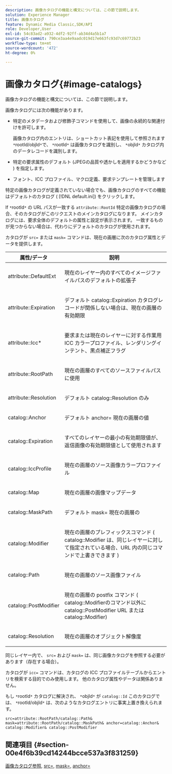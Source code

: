 ```yaml
---
description: 画像カタログの機能と構文については、この節で説明します。
solution: Experience Manager
title: 画像カタログ
feature: Dynamic Media Classic,SDK/API
role: Developer,User
exl-id: 54c83ad2-a932-4df2-92ff-ab34d4a5b1a7
source-git-commit: 790ce3aa4e9aadc019d17e663fc93d7c69772b23
workflow-type: tm+mt
source-wordcount: '472'
ht-degree: 0%

---
```


# 画像カタログ{#image-catalogs}

画像カタログの機能と構文については、この節で説明します。

画像カタログには次の機能があります。

* 特定のメタデータおよび修飾子コマンドを使用して、画像の永続的な関連付けを許可します。

   画像カタログ内のエントリは、ショートカット表記を使用して参照されます `*`rootId/objId`*`で、 `*`rootId`*` は画像カタログを識別し、 `*`objId`*` カタログ内のデータレコードを識別します。
* 特定の要求属性のデフォルト (JPEGの品質や透かしを適用するかどうかなど ) を指定します。
* フォント、ICC プロファイル、マクロ定義、要求テンプレートを管理します

特定の画像カタログが定義されていない場合でも、画像カタログのすべての機能はデフォルトのカタログ ( [!DNL default.ini]) をクリックします。

If `*`rootId`*` の URL パスが一致する `attribute::RootId` 特定の画像カタログの場合、そのカタログがこのリクエストのメインカタログになります。 メインカタログには、要求全体のデフォルトの属性と設定が表示されます。 一致するものが見つからない場合は、代わりにデフォルトのカタログが使用されます。

カタログが `src=` または `mask=` コマンドは、現在の画層に次のカタログ属性とデータを提供します。

<table id="table_D3FA66EA5D054745900DE5A120885AA8"> 
 <thead> 
  <tr> 
   <th class="entry"> <b> 属性/データ</b> </th> 
   <th class="entry"> <b> 説明</b> </th> 
  </tr> 
 </thead>
 <tbody> 
  <tr> 
   <td> <p> <span class="codeph"> attribute::DefaultExt</span> </p> </td> 
   <td> <p> 現在のレイヤー内のすべてのイメージファイルパスのデフォルトの拡張子 </p> </td> 
  </tr> 
  <tr> 
   <td> <p> <span class="codeph"> attribute::Expiration</span> </p> </td> 
   <td> <p> デフォルト <span class="codeph"> catalog::Expiration</span> カタログレコードが関係しない場合は、現在の画層の有効期限 </p> </td> 
  </tr> 
  <tr> 
   <td> <p> <span class="codeph"> attribute::Icc*</span> </p> </td> 
   <td> <p> 要求または現在のレイヤーに対する作業用 ICC カラープロファイル、レンダリングインテント、黒点補正フラグ </p> </td> 
  </tr> 
  <tr> 
   <td> <p> <span class="codeph"> attribute::RootPath</span> </p> </td> 
   <td> <p> 現在の画層のすべてのソースファイルパスに使用 </p> </td> 
  </tr> 
  <tr> 
   <td> <p> <span class="codeph"> attribute::Resolution</span> </p> </td> 
   <td> <p> デフォルト <span class="codeph"> catalog::Resolution</span> のみ </p> </td> 
  </tr> 
  <tr> 
   <td> <p> <span class="codeph"> catalog::Anchor</span> </p> </td> 
   <td> <p> デフォルト <span class="codeph"> anchor=</span> 現在の画層の値 </p> </td> 
  </tr> 
  <tr> 
   <td> <p> <span class="codeph"> catalog::Expiration</span> </p> </td> 
   <td> <p> すべてのレイヤーの最小の有効期限値が、返信画像の有効期限値として使用されます </p> </td> 
  </tr> 
  <tr> 
   <td> <p> <span class="codeph"> catalog::IccProfile</span> </p> </td> 
   <td> <p> 現在の画層のソース画像カラープロファイル </p> </td> 
  </tr> 
  <tr> 
   <td> <p> <span class="codeph"> catalog::Map</span> </p> </td> 
   <td> <p> 現在の画層の画像マップデータ </p> </td> 
  </tr> 
  <tr> 
   <td> <p> <span class="codeph"> catalog::MaskPath</span> </p> </td> 
   <td> <p> デフォルト <span class="codeph"> mask=</span> 現在の画層の </p> </td> 
  </tr> 
  <tr> 
   <td> <p> <span class="codeph"> catalog::Modifier</span> </p> </td> 
   <td> <p> 現在の画層のプレフィックスコマンド ( <span class="codeph"> catalog::Modifier</span> は、同じレイヤーに対して指定されている場合、URL 内の同じコマンドで上書きできます ) </p> </td> 
  </tr> 
  <tr> 
   <td> <p> <span class="codeph"> catalog::Path</span> </p> </td> 
   <td> <p> 現在の画層のソース画像ファイル </p> </td> 
  </tr> 
  <tr> 
   <td> <p> <span class="codeph"> catalog::PostModifier</span> </p> </td> 
   <td> <p> 現在の画層の postfix コマンド ( <span class="codeph"> catalog::Modifier</span>のコマンド以外に <span class="codeph"> catalog::PostModifier</span> URL または <span class="codeph"> catalog::Modifier</span>) </p> </td> 
  </tr> 
  <tr> 
   <td> <p> <span class="codeph"> catalog::Resolution</span> </p> </td> 
   <td> <p> 現在の画層のオブジェクト解像度 </p> </td> 
  </tr> 
 </tbody> 
</table>

同じレイヤー内で、 `src=` および `mask=` は、同じ画像カタログを参照する必要があります（存在する場合）。

カタログが `icc=` コマンドは、カタログの ICC プロファイルテーブルからエントリを検索する目的でのみ使用します。 他のカタログ属性やデータは関係ありません。

もし `*`rootId`*` カタログに解決され、 `*`objId`*` が `catalog::Id` このカタログでは、 `*`rootId/objId`*` は、次のようなカタログエントリに事実上置き換えられます。

`src=attribute::RootPath/catalog::Path& mask=attribute::RootPath/catalog::MaskPath& anchor=catalog::Anchor& catalog::Modifier& catalog::PostModifier`

## 関連項目 {#section-00e4f6b39cd14244bcce537a3f831259}

[画像カタログ参照](../../../../../is-api/image-catalog/image-serving-api-ref/c-image-catalog-reference/c-overview/c-overview.md#concept-9ce2b6a133de45f783e95cabc5810ac3), [src=](../../../../../is-api/http-ref/image-serving-api-ref/c-http-protocol-reference/c-command-reference/r-src.md#reference-f6506637778c4c69bf106a7924a91ab1), [mask=](../../../../../is-api/http-ref/image-serving-api-ref/c-http-protocol-reference/c-command-reference/r-mask.md#reference-922254e027404fb890b850e2723ee06e), [anchor=](../../../../../is-api/http-ref/image-serving-api-ref/c-http-protocol-reference/c-command-reference/r-anchor.md#reference-6661e548ab284b82828d8d94c8ddeb7c)
